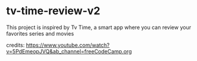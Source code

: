 # tv-time-review-v2
This project is inspired by Tv Time, a smart app where you can review your favorites series and movies

credits: https://www.youtube.com/watch?v=5PdEmeopJVQ&ab_channel=freeCodeCamp.org
